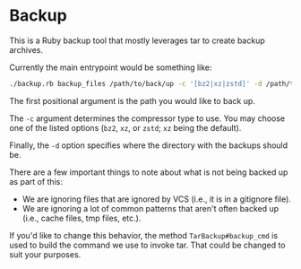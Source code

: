 # Backup

This is a Ruby backup tool that mostly leverages tar to create backup archives.

Currently the main entrypoint would be something like:

```bash
./backup.rb backup_files /path/to/back/up -c '[bz2|xz|zstd]' -d /path/to/put/backup
```

The first positional argument is the path you would like to back up.

The `-c` argument determines the compressor type to use. You may choose one of the listed options (`bz2`, `xz`, or `zstd`; `xz` being the default).

Finally, the `-d` option specifies where the directory with the backups should be.

There are a few important things to note about what is not being backed up as part of this:

- We are ignoring files that are ignored by VCS (i.e., it is in a gitignore file).
- We are ignoring a lot of common patterns that aren't often backed up (i.e., cache files, tmp files, etc.).

If you'd like to change this behavior, the method `TarBackup#backup_cmd` is used to build the command we use to invoke tar. That could be changed to suit your purposes.
